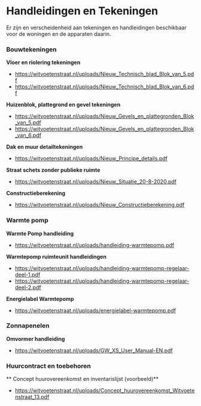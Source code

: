 # Handleidingen en Tekeningen

Er zijn en verscheidenheid aan tekeningen en handleidingen beschikbaar voor de woningen en de apparaten daarin.


### Bouwtekeningen

**Vloer en riolering tekeningen**

- https://witvoetenstraat.nl/uploads/Nieuw_Technisch_blad_Blok_van_5.pdf
- https://witvoetenstraat.nl/uploads/Nieuw_Technisch_blad_Blok_van_6.pdf

**Huizenblok, plattegrond en gevel tekeningen**

- https://witvoetenstraat.nl/uploads/Nieuw_Gevels_en_plattegronden_Blok_van_5.pdf
- https://witvoetenstraat.nl/uploads/Nieuw_Gevels_en_plattegronden_Blok_van_6.pdf

**Dak en muur detailtekeningen**

- https://witvoetenstraat.nl/uploads/Nieuw_Principe_details.pdf

**Straat schets zonder publieke ruimte**

- https://witvoetenstraat.nl/uploads/Nieuw_Situatie_20-8-2020.pdf

**Constructieberekening**

- https://witvoetenstraat.nl/uploads/Nieuw_Constructieberekening.pdf


### Warmte pomp

**Warmte Pomp handleiding**

- https://witvoetenstraat.nl/uploads/handleiding-warmtepomp.pdf

**Warmtepomp ruimteunit handleidingen**

- https://witvoetenstraat.nl/uploads/handleiding-warmtepomp-regelaar-deel-1.pdf
- https://witvoetenstraat.nl/uploads/handleiding-warmtepomp-regelaar-deel-2.pdf

**Energielabel Warmtepomp**

- https://witvoetenstraat.nl/uploads/energielabel-warmtepomp.pdf

### Zonnapenelen

**Omvormer handleiding**

- https://witvoetenstraat.nl/uploads/GW_XS_User_Manual-EN.pdf

### Huurcontract en toebehoren

** Concept huurovereenkomst en inventarislijst (voorbeeld)**

- https://witvoetenstraat.nl/uploads/Concept_huurovereenkomst_Witvoetenstraat_13.pdf
